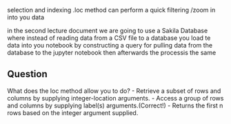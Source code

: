 selection and indexing 
.loc method can perform a quick filtering /zoom in into you data

in the second lecture document we are going to use a Sakila Database where instead of reading data from a CSV file to a database
you load te data into you notebook by constructing a query for pulling data from the database to the jupyter notebook then afterwards the processis the same 

## Question

What does the loc method allow you to do?
    - Retrieve a subset of rows and columns by supplying integer-location arguments.
    - Access a group of rows and columns by supplying label(s) arguments.(Correct!)
    - Returns the first n rows based on the integer argument supplied.